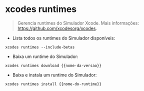 # xcodes runtimes

> Gerencia runtimes do Simulador Xcode.
> Mais informações: <https://github.com/xcodesorg/xcodes>.

- Lista todos os runtimes do Simulador disponíveis:

`xcodes runtimes --include-betas`

- Baixa um runtime do Simulador:

`xcodes runtimes download {{nome-da-versao}}`

- Baixa e instala um runtime do Simulador:

`xcodes runtimes install {{nome-do-runtime}}`
